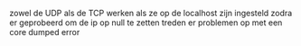 zowel de UDP als de TCP werken als ze op de localhost zijn ingesteld
zodra er geprobeerd om de ip op null te zetten treden er problemen op met een core dumped error
